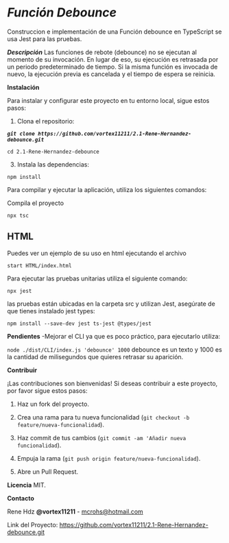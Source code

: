 # ***Función Debounce***

Construccion e implementación de una Función debounce en TypeScript
se usa Jest para las pruebas.

***Descripción***
Las funciones de rebote (debounce) no se ejecutan al momento de su invocación. En lugar de eso, su ejecución es retrasada por un periodo predeterminado de tiempo. Si la misma función es invocada de nuevo, la ejecución previa es cancelada y el tiempo de espera se reinicia.


**Instalación**

Para instalar y configurar este proyecto en tu entorno local, sigue estos pasos:

1.	Clona el repositorio:
   
***```git clone https://github.com/vortex11211/2.1-Rene-Hernandez-debounce.git```***

```cd 2.1-Rene-Hernandez-debounce```

3.	Instala las dependencias:

  ```npm install```
  
Para compilar y ejecutar la aplicación, utiliza los siguientes comandos:

Compila el proyecto

```npx tsc```

## HTML

Puedes ver un ejemplo de su uso en html ejecutando el archivo

```start HTML/index.html```

Para ejecutar las pruebas unitarias utiliza el siguiente comando:

```npx jest```

las pruebas están ubicadas en la carpeta src y utilizan Jest,
asegúrate de que tienes instalado jest types: 

```npm install --save-dev jest ts-jest @types/jest```


**Pendientes**
-Mejorar el CLI ya que es poco práctico, para ejecutarlo utiliza:

```node ./dist/CLI/index.js 'debounce' 1000```
debounce es un texto y 1000 es la cantidad de milisegundos que quieres retrasar su aparición.

**Contribuir**

¡Las contribuciones son bienvenidas! Si deseas contribuir a este proyecto, por favor sigue estos pasos:

1.	Haz un fork del proyecto.
   
2.	Crea una rama para tu nueva funcionalidad (```git checkout -b feature/nueva-funcionalidad```).
   
3.	Haz commit de tus cambios (```git commit -am 'Añadir nueva funcionalidad```).
   
4.	Empuja la rama (```git push origin feature/nueva-funcionalidad```).
   
5.	Abre un Pull Request.

    
**Licencia**
MIT. 

**Contacto**

Rene Hdz **@vortex11211** - mcrohs@hotmail.com

Link del Proyecto: https://github.com/vortex11211/2.1-Rene-Hernandez-debounce.git